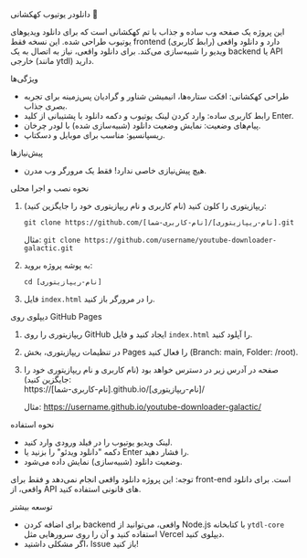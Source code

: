  دانلودر یوتیوب کهکشانی 🚀

 این پروژه یک صفحه وب ساده و جذاب با تم کهکشانی است که برای دانلود ویدیوهای یوتیوب طراحی شده. این نسخه فقط frontend (رابط کاربری) دارد و دانلود واقعی ویدیو را شبیه‌سازی می‌کند. برای دانلود واقعی، نیاز به اتصال به یک backend یا API خارجی (مانند ytdl) دارید.

 ویژگی‌ها
- طراحی کهکشانی: افکت ستاره‌ها، انیمیشن شناور و گرادیان پس‌زمینه برای تجربه بصری جذاب.
- رابط کاربری ساده: وارد کردن لینک یوتیوب و دکمه دانلود با پشتیبانی از کلید Enter.
- پیام‌های وضعیت: نمایش وضعیت دانلود (شبیه‌سازی شده) با لودر چرخان.
- ریسپانسیو: مناسب برای موبایل و دسکتاپ.

پیش‌نیازها
- هیچ پیش‌نیازی خاصی ندارد! فقط یک مرورگر وب مدرن.

نحوه نصب و اجرا محلی
1. ریپازیتوری را کلون کنید (نام کاربری و نام ریپازیتوری خود را جایگزین کنید):
   ```
   git clone https://github.com/[نام-کاربری-شما]/[نام-ریپازیتوری].git
   ```
   مثال: `git clone https://github.com/username/youtube-downloader-galactic.git`

2. به پوشه پروژه بروید:
   ```
   cd [نام-ریپازیتوری]
   ```

3. فایل `index.html` را در مرورگر باز کنید.

 دیپلوی روی GitHub Pages
1. ریپازیتوری را روی GitHub ایجاد کنید و فایل `index.html` را آپلود کنید.
2. در تنظیمات ریپازیتوری، بخش Pages را فعال کنید (Branch: main, Folder: /root).
3. صفحه در آدرس زیر در دسترس خواهد بود (نام کاربری و نام ریپازیتوری خود را جایگزین کنید):  
   https://[نام-کاربری-شما].github.io/[نام-ریپازیتوری]/

   مثال: https://username.github.io/youtube-downloader-galactic/

 نحوه استفاده
- لینک ویدیو یوتیوب را در فیلد ورودی وارد کنید.
- دکمه "دانلود ویدئو" را بزنید یا Enter را فشار دهید.
- وضعیت دانلود (شبیه‌سازی) نمایش داده می‌شود.

 توجه: این پروژه دانلود واقعی انجام نمی‌دهد و فقط برای front-end است. برای دانلود واقعی، از API های قانونی استفاده کنید.

 توسعه بیشتر
- برای اضافه کردن backend واقعی، می‌توانید از Node.js با کتابخانه `ytdl-core` استفاده کنید و آن را روی سرورهایی مثل Vercel دیپلوی کنید.
- اگر مشکلی داشتید، Issue باز کنید!

